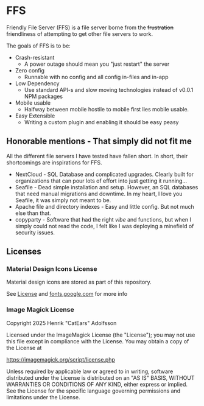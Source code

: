# FFS

Friendly File Server (FFS) is a file server borne from the ~~frustration~~ friendliness of
attempting to get other file servers to work.

The goals of FFS is to be:

- Crash-resistant
  - A power outage should mean you "just restart" the server
- Zero config
  - Runnable with no config and all config in-files and in-app
- Low Dependency
  - Use standard API-s and slow moving technologies instead of v0.0.1 NPM packages
- Mobile usable
  - Halfway between mobile hostile to mobile first lies mobile usable.
- Easy Extensible
  - Writing a custom plugin and enabling it should be easy peasy

## Honorable mentions - That simply did not fit me

All the different file servers I have tested have fallen short. In short, their shortcomings are
inspirations for FFS.

- NextCloud - SQL Database and complicated upgrades. Clearly built for organizations that can pour
  lots of effort into just getting it running...
- Seafile - Dead simple installation and setup. However, an SQL databases that need manual
  migrations and downtime. In my heart, I love you Seafile, it was simply not meant to be.
- Apache file and directory indexes - Easy and little config. But not much else than that.
- copyparty - Software that had the right _vibe_ and functions, but when I simply could not read the
  code, I felt like I was deploying a minefield of security issues.

## Licenses

### Material Design Icons License

Material design icons are stored as part of this repository.

See
[License](https://raw.githubusercontent.com/google/material-design-icons/refs/heads/master/LICENSE)
and [fonts.google.com](https://fonts.google.com) for more info

### Image Magick License

Copyright 2025 Henrik "CatEars" Adolfsson

Licensed under the ImageMagick License (the "License"); you may not use this file except in
compliance with the License. You may obtain a copy of the License at

https://imagemagick.org/script/license.php

Unless required by applicable law or agreed to in writing, software distributed under the License is
distributed on an "AS IS" BASIS, WITHOUT WARRANTIES OR CONDITIONS OF ANY KIND, either express or
implied. See the License for the specific language governing permissions and limitations under the
License.
